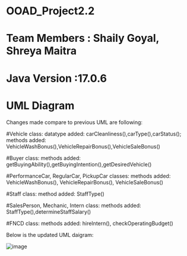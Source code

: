 # OOAD_Project2.2

# Team Members : Shaily Goyal, Shreya Maitra

# Java Version :17.0.6

# UML Diagram
Changes made compare to previous UML are following:

#Vehicle class: datatype added: carCleanliness(),carType(),carStatus(); 
               methods added: VehicleWashBonus(),VehicleRepairBonus(),VehicleSaleBonus()
      
#Buyer class: methods added: getBuyingAbility(),getBuyingIntention(),getDesiredVehicle()

#PerformanceCar, RegularCar, PickupCar classes: methods added: VehicleWashBonus(), VehicleRepairBonus(), VehicleSaleBonus()

#Staff class: method added: StaffType()

#SalesPerson, Mechanic, Intern class: methods added: StaffType(),determineStaffSalary()

#FNCD class: methods added: hireIntern(), checkOperatingBudget()

Below is the updated UML daigram:

![image](https://user-images.githubusercontent.com/59019087/219286539-db090aa6-f1c0-4310-9371-e3af69a280a6.png)



